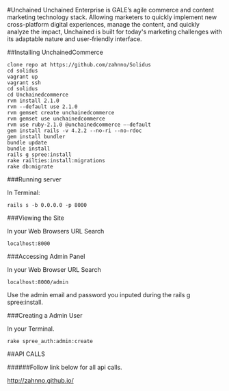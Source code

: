 #Unchained
Unchained Enterprise is GALE’s agile commerce and content marketing technology stack. Allowing marketers to quickly implement new cross-platform digital experiences, manage the content, and quickly analyze the impact, Unchained is built for today's marketing challenges with its adaptable nature and user-friendly interface.

##Installing UnchainedCommerce

```
clone repo at https://github.com/zahnno/Solidus
cd solidus
vagrant up
vagrant ssh
cd solidus
cd Unchainedcommerce
rvm install 2.1.0
rvm --default use 2.1.0
rvm gemset create unchainedcommerce
rvm gemset use unchainedcommerce
rvm use ruby-2.1.0 @unchainedcommerce —-default
gem install rails -v 4.2.2 --no-ri --no-rdoc
gem install bundler
bundle update
bundle install
rails g spree:install
rake railties:install:migrations
rake db:migrate
```

###Running server

In Terminal:
```
rails s -b 0.0.0.0 -p 8000
```

###Viewing the Site

In your Web Browsers URL Search
```
localhost:8000
```

###Accessing Admin Panel

In your Web Browser URL Search
```
localhost:8000/admin
```
Use the admin email and password you inputed during the rails g spree:install.

###Creating a Admin User

In your Terminal.
```
rake spree_auth:admin:create
```


##API CALLS

######Follow link below for all api calls.

http://zahnno.github.io/
